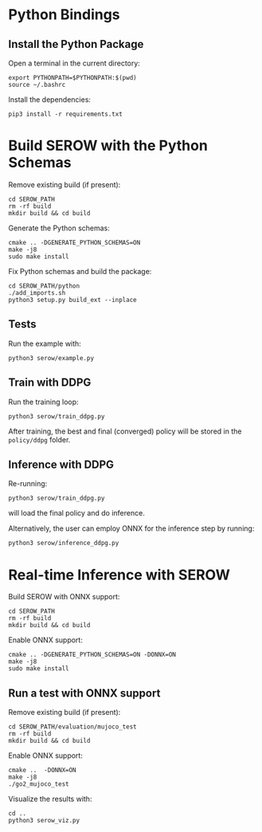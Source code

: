# Python Bindings

## Install the Python Package

Open a terminal in the current directory:

```
export PYTHONPATH=$PYTHONPATH:$(pwd)
source ~/.bashrc
```

Install the dependencies:

```
pip3 install -r requirements.txt
```

# Build SEROW with the Python Schemas 

Remove existing build (if present):

```
cd SEROW_PATH
rm -rf build
mkdir build && cd build
```

Generate the Python schemas:

```
cmake .. -DGENERATE_PYTHON_SCHEMAS=ON
make -j8
sudo make install
```

Fix Python schemas and build the package:

```
cd SEROW_PATH/python
./add_imports.sh
python3 setup.py build_ext --inplace
```

## Tests

Run the example with: 

```
python3 serow/example.py
```

## Train with DDPG

Run the training loop:

```
python3 serow/train_ddpg.py
```

After training, the best and final (converged) policy will be stored in the `policy/ddpg` folder.


## Inference with DDPG


Re-running:

```
python3 serow/train_ddpg.py
```

will load the final policy and do inference. 

Alternatively, the user can employ ONNX for the inference step by running:

```
python3 serow/inference_ddpg.py
```

# Real-time Inference with SEROW

Build SEROW with ONNX support:

```
cd SEROW_PATH
rm -rf build
mkdir build && cd build
```

Enable ONNX support:

```
cmake .. -DGENERATE_PYTHON_SCHEMAS=ON -DONNX=ON
make -j8
sudo make install
```

## Run a test with ONNX support

Remove existing build (if present):

```
cd SEROW_PATH/evaluation/mujoco_test
rm -rf build
mkdir build && cd build
```

Enable ONNX support:

```
cmake ..  -DONNX=ON
make -j8
./go2_mujoco_test
```

Visualize the results with:

```
cd ..
python3 serow_viz.py
```
